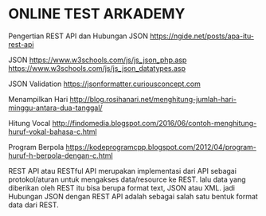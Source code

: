 # ONLINE TEST ARKADEMY

Pengertian REST API dan Hubungan JSON 
https://ngide.net/posts/apa-itu-rest-api

JSON
https://www.w3schools.com/js/js_json_php.asp
https://www.w3schools.com/js/js_json_datatypes.asp

JSON Validation
https://jsonformatter.curiousconcept.com

Menampilkan Hari
http://blog.rosihanari.net/menghitung-jumlah-hari-minggu-antara-dua-tanggal/

Hitung Vocal
http://findomedia.blogspot.com/2016/06/contoh-menghitung-huruf-vokal-bahasa-c.html

Program Berpola
https://kodeprogramcpp.blogspot.com/2012/04/program-huruf-h-berpola-dengan-c.html

REST API atau RESTful API merupakan implementasi dari API sebagai protokol/aturan untuk mengakses data/resource ke REST.
lalu data yang diberikan oleh REST itu bisa berupa format text, JSON atau XML.
jadi Hubungan JSON dengan REST API adalah sebagai salah satu bentuk format data dari REST.
